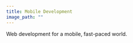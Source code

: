 ```yaml
---
title: Mobile Development
image_path: ""
---
```


Web development for a mobile, fast-paced world.